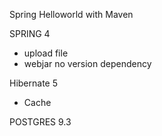 Spring Helloworld with Maven

SPRING 4
-	upload file
-	webjar no version dependency

Hibernate 5
-	Cache

POSTGRES 9.3 
	